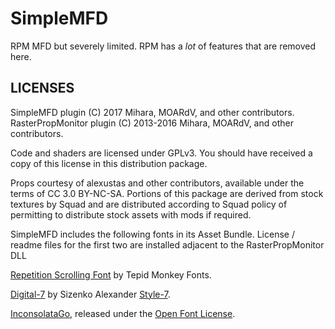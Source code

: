 # SimpleMFD

RPM MFD but severely limited. RPM has a *lot* of features that are removed here.

## LICENSES

SimpleMFD plugin (C) 2017 Mihara, MOARdV, and other contributors.
RasterPropMonitor plugin (C) 2013-2016 Mihara, MOARdV, and other contributors.

Code and shaders are licensed under GPLv3.  You should have received a copy of this license
in this distribution package.

Props courtesy of alexustas and other contributors, available under the terms of CC 3.0 BY-NC-SA.
Portions of this package are derived from stock textures by Squad and are distributed according to Squad policy of permitting to distribute stock assets with mods if required.

SimpleMFD includes the following fonts in its Asset Bundle.  License / readme files for the first two are installed
adjacent to the RasterPropMonitor DLL

[Repetition Scrolling Font](http://www.1001fonts.com/repetition-scrolling-font.html) by Tepid Monkey Fonts.

[Digital-7](http://www.fontspace.com/style-7/digital-7) by Sizenko Alexander [Style-7](http://www.styleseven.com).

[InconsolataGo](http://www.levien.com/type/myfonts/), released under the [Open Font License](http://scripts.sil.org/cms/scripts/page.php?site_id=nrsi&item_id=OFL&_sc=1).
